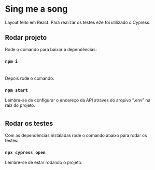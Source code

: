 # Sing me a song

Layout feito em React.
Para realizar os testes e2e foi utilizado o Cypress.

## Rodar projeto

Rode o comando para baixar a dependências:

### `npm i`
#

Depois rode o comando:

### `npm start`

Lembre-se de configurar o endereço da API atraves do arquivo ".env" na raiz do projeto.
#

## Rodar os testes

Com as dependências instaladas rode o comando abaixo para rodar os testes:

### `npx cypress open`
Lembre-se de estar rodando o projeto.
#
